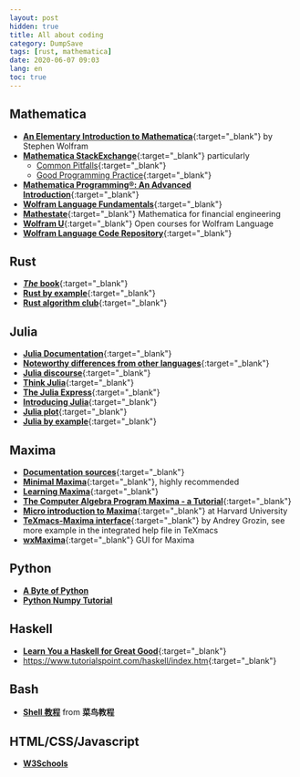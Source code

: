 ```yaml
---
layout: post
hidden: true
title: All about coding
category: DumpSave
tags: [rust, mathematica]
date: 2020-06-07 09:03
lang: en
toc: true
---
```

## Mathematica

* [**An Elementary Introduction to Mathematica**](https://www.wolfram.com/language/elementary-introduction/2nd-ed/){:target="_blank"} by Stephen Wolfram
* [**Mathematica StackExchange**](https://mathematica.stackexchange.com/){:target="_blank"} particularly
  * [Common Pitfalls](https://mathematica.stackexchange.com/questions/18393/what-are-the-most-common-pitfalls-awaiting-new-users){:target="_blank"}
  * [Good Programming Practice](https://mathematica.stackexchange.com/questions/18/where-can-i-find-examples-of-good-mathematica-programming-practice){:target="_blank"}
* [**Mathematica Programming®: An Advanced Introduction**](http://www.mathprogramming-intro.org/){:target="_blank"}
* [**Wolfram Language Fundamentals**](http://library.wolfram.com/infocenter/MathSource/5216/){:target="_blank"}
* [**Mathestate**](http://www.mathestate.com/){:target="_blank"} Mathematica for financial engineering
* [**Wolfram U**](http://www.wolfram.com/wolfram-u/){:target="_blank"}  Open courses for Wolfram Language
* [**Wolfram Language Code Repository**](http://www.wolfram.com/language/gallery/){:target="_blank"}

## Rust
* [***The* book**](https://doc.rust-lang.org/book/){:target="_blank"}
* [**Rust by example**](https://doc.rust-lang.org/stable/rust-by-example/){:target="_blank"}
* [**Rust algorithm club**](https://rust-algo.club/index.html){:target="_blank"}

## Julia
* [**Julia Documentation**](https://docs.julialang.org/en/v1/){:target="_blank"}
* [**Noteworthy differences from other languages**](https://docs.julialang.org/en/v1/manual/noteworthy-differences/index.html){:target="_blank"}
* [**Julia discourse**](https://discourse.julialang.org/){:target="_blank"}
* [**Think Julia**](https://benlauwens.github.io/ThinkJulia.jl/latest/book.html){:target="_blank"}
* [**The Julia Express**](http://bogumilkaminski.pl/files/julia_express.pdf){:target="_blank"}
* [**Introducing Julia**](https://en.wikibooks.org/wiki/Introducing_Julia/){:target="_blank"}
* [**Julia plot**](http://docs.juliaplots.org/latest/tutorial/#tutorial-1){:target="_blank"}
* [**Julia by example**](https://juliabyexample.helpmanual.io/){:target="_blank"}

## Maxima
* [**Documentation sources**](http://maxima.sourceforge.net/documentation.html){:target="_blank"}
* [**Minimal Maxima**](http://maxima.sourceforge.net/documentation.html){:target="_blank"}, highly recommended
* [**Learning Maxima**](https://aty.sdsu.edu/bibliog/latex/maxima/intro.html){:target="_blank"}
* [**The Computer Algebra Program Maxima - a Tutorial**](http://maxima.sourceforge.net/docs/tutorial/en/gaertner-tutorial-revision/Contents.htm){:target="_blank"}
* [**Micro introduction to Maxima**](http://www.math.harvard.edu/computing/maxima/){:target="_blank"} at Harvard University
* [**TeXmacs-Maxima interface**](http://www.texmacs.org/tmweb/documents/tutorials/maxima-tutorial/maxima-tutorial.en.html){:target="_blank"} by Andrey Grozin, see more example in the integrated help file in TeXmacs
* [**wxMaxima**](https://wxmaxima-developers.github.io/wxmaxima/){:target="_blank"} GUI for Maxima

## Python
* [**A Byte of Python**](https://python.swaroopch.com/)
* [**Python Numpy Tutorial**](http://cs231n.github.io/python-numpy-tutorial/)

## Haskell
* [**Learn You a Haskell for Great Good**](http://learnyouahaskell.com/){:target="_blank"}
* <https://www.tutorialspoint.com/haskell/index.htm>{:target="_blank"}

## Bash
* [**Shell 教程**](https://www.runoob.com/linux/linux-shell.html) from **菜鸟教程**
  
## HTML/CSS/Javascript
* [**W3Schools**](https://www.w3schools.com/)